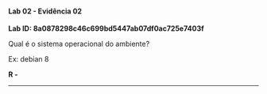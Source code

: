 
#### Lab 02 - Evidência 02

**Lab ID:  8a0878298c46c699bd5447ab07df0ac725e7403f**


Qual é o sistema operacional do ambiente?  
  
Ex: debian 8

**R -**

---
